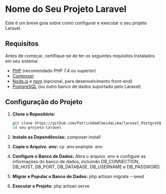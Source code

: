# Nome do Seu Projeto Laravel

Este é um breve guia sobre como configurar e executar o seu projeto Laravel.

## Requisitos

Antes de começar, certifique-se de ter os seguintes requisitos instalados em seu sistema:

- [PHP](https://www.php.net/) (recomendado PHP 7.4 ou superior)
- [Composer](https://getcomposer.org/)
- [Node.js](https://nodejs.org/) e [npm](https://www.npmjs.com/) (opcional, para desenvolvimento front-end)
- [PostgreSQL](https://www.postgresql.org/) (ou outro banco de dados suportado pelo Laravel)

## Configuração do Projeto

1. **Clone o Repositório:**
   ```bash
   git clone https://github.com/PatrickDeAlmeidaLima/laravel_PostgreSQL
   cd seu-projeto-laravel

2. **Instale as Dependências:**
    composer install


3. **Copie o Arquivo .env:**
    cp .env.example .env

4. **Configure o Banco de Dados:**
    Abra o arquivo .env e configure as informações do banco de dados, incluindo DB_CONNECTION, DB_HOST, DB_PORT, DB_DATABASE, DB_USERNAME e DB_PASSWORD.

5. **Migrar e Popular o Banco de Dados:**
    php artisan migrate --seed


6. **Executar o Projeto:**
    php artisan serve
